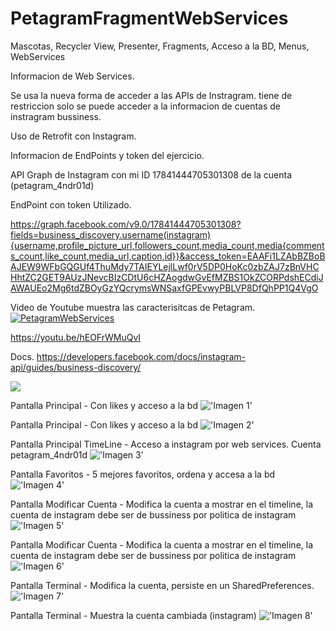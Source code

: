 
# PetagramFragmentWebServices

Mascotas, Recycler View, Presenter, Fragments, Acceso a la BD, Menus, WebServices 

Informacion de Web Services.

Se usa la nueva forma de acceder a las APIs de Instragram. tiene de restriccion solo se puede acceder a la informacion de cuentas de instragram bussiness. 

Uso de Retrofit con Instagram. 

Informacion de EndPoints y token del ejercicio.

API Graph de Instagram con mi ID 17841444705301308 de la cuenta (petagram_4ndr01d)

EndPoint con token Utilizado.

https://graph.facebook.com/v9.0/17841444705301308?fields=business_discovery.username(instagram){username,profile_picture_url,followers_count,media_count,media{comments_count,like_count,media_url,caption,id}}&access_token=EAAFi1LZAbBZBoBAJEW9WFbGQGUf4ThuMdy7TAIEYLejlLwf0rV5DP0HoKc0zbZAJ7zBnVHCHhtZC2GET9AUzJNevcBIzCDtU6cHZAogdwGvEfMZBS1OkZCORPdshECdiJAWAUEo2Mg6tdZBOyGzYQcrymsWNSaxfGPEvwyPBLVP8DfQhPP1Q4VgO

Video de Youtube muestra las caracterisitcas de Petagram.
[![PetagramWebServices](https://i9.ytimg.com/vi_webp/hEOFrWMuQvI/sddefault.webp?time=1610972400000&amp;sqp=CPD5lYAG&amp;rs=AOn4CLCC2QIiOWklUxMWQ19LXEFFbAjmVg)](https://youtu.be/hEOFrWMuQvI)

https://youtu.be/hEOFrWMuQvI

Docs.
https://developers.facebook.com/docs/instagram-api/guides/business-discovery/


![](../../tree/master/screenshoot/1.png)

Pantalla Principal - Con likes y acceso a la bd
!['Imagen 1'](https://github.com/bicolorman/PetagramWebServices/blob/master/screenshoot/1.png?raw=true)


Pantalla Principal - Con likes y acceso a la bd
!['Imagen 2'](https://github.com/bicolorman/PetagramWebServices/blob/master/screenshoot/2.png?raw=true)

Pantalla Principal TimeLine - Acceso a instagram por web services. Cuenta petagram_4ndr01d
!['Imagen 3'](https://github.com/bicolorman/PetagramWebServices/blob/master/screenshoot/3.png?raw=true)

Pantalla Favoritos  - 5 mejores favoritos, ordena y accesa a la bd
!['Imagen 4'](https://github.com/bicolorman/PetagramWebServices/blob/master/screenshoot/4.png?raw=true)

Pantalla Modificar Cuenta - Modifica la cuenta a mostrar en el timeline, la cuenta de instagram debe ser de bussiness por politica de instagram
!['Imagen 5'](https://github.com/bicolorman/PetagramWebServices/blob/master/screenshoot/5.png?raw=true)

Pantalla Modificar Cuenta - Modifica la cuenta a mostrar en el timeline, la cuenta de instagram debe ser de bussiness por politica de instagram
!['Imagen 6'](https://github.com/bicolorman/PetagramWebServices/blob/master/screenshoot/6.png?raw=true)

Pantalla Terminal - Modifica la cuenta, persiste en un SharedPreferences.
!['Imagen 7'](https://github.com/bicolorman/PetagramWebServices/blob/master/screenshoot/7.png?raw=true)

Pantalla Terminal - Muestra la cuenta cambiada (instagram)
!['Imagen 8'](https://github.com/bicolorman/PetagramWebServices/blob/master/screenshoot/8.png?raw=true)




